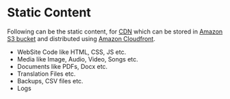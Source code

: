 
# Static Content
Following can be the static content, for [CDN](CDNs.md) which can be stored in [Amazon S3 bucket](../../2_AWSServices/7_StorageServices/3_ObjectStorageS3/Readme.md) and distributed using [Amazon Cloudfront](../../2_AWSServices/1_NetworkingAndContentDelivery/1_EdgeNetworking/AmazonCloudFront.md).
- WebSite Code like HTML, CSS, JS etc.
- Media like Image, Audio, Video, Songs etc.
- Documents like PDFs, Docx etc.
- Translation Files etc.
- Backups, CSV files etc.
- Logs